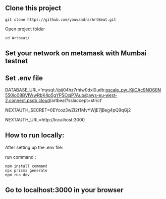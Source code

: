 ## Clone this project

```
git clone https://github.com/youvandra/ArtBeat.git
```

Open project folder

```
cd Artbeat/
```

## Set your network on metamask with Mumbai testnet



## Set .env file

DATABASE_URL='mysql://pij04hz7rhiw0dxl0udb:pscale_pw_KjiCAc9NO60N550io08BVIWwRbK4p5gYPSOxjP7Aub@aws-eu-west-2.connect.psdb.cloud/artbeat?sslaccept=strict'

NEXTAUTH_SECRET=0EYcoz3wZI2f1MvYWjE7jBeg4pQ9qGj2

NEXTAUTH_URL=http://localhost:3000
## How to run locally: 

After setting up the .env file:

run command : 

```
npm install command
npx prisma generate
npm run dev
```

## Go to localhost:3000 in your browser